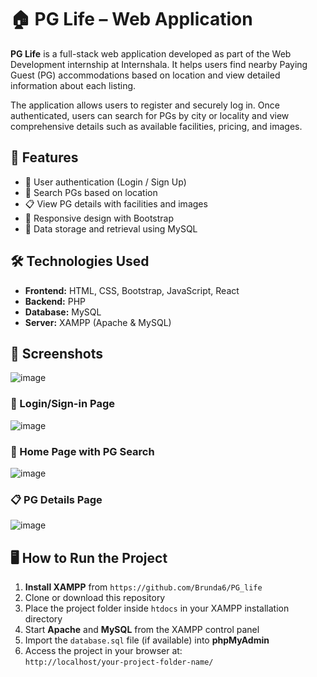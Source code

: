 # 🏠 PG Life – Web Application

**PG Life** is a full-stack web application developed as part of the Web Development internship at Internshala. It helps users find nearby Paying Guest (PG) accommodations based on location and view detailed information about each listing.

The application allows users to register and securely log in. Once authenticated, users can search for PGs by city or locality and view comprehensive details such as available facilities, pricing, and images.


## 🚀 Features

- 🔐 User authentication (Login / Sign Up)
- 🏡 Search PGs based on location
- 📋 View PG details with facilities and images
- 📱 Responsive design with Bootstrap
- 💾 Data storage and retrieval using MySQL

## 🛠️ Technologies Used

- **Frontend:** HTML, CSS, Bootstrap, JavaScript, React
- **Backend:** PHP
- **Database:** MySQL
- **Server:** XAMPP (Apache & MySQL)

## 📸 Screenshots

![image](https://github.com/user-attachments/assets/6afc04a9-ab40-4c13-b219-d9464abbe7ab)

### 🔐 Login/Sign-in Page
![image](https://github.com/user-attachments/assets/8d49c5e6-06ab-4ccc-bec5-170a72b579cd)

### 🏡 Home Page with PG Search
![image](https://github.com/user-attachments/assets/c647c7ec-980f-4b14-86b5-fb7dc40a18f2)

### 📋 PG Details Page
![image](https://github.com/user-attachments/assets/f2093996-25ab-48b2-a1ed-5a739a8c6c28)


## 🖥️ How to Run the Project

1. **Install XAMPP** from `https://github.com/Brunda6/PG_life`
2. Clone or download this repository
3. Place the project folder inside `htdocs` in your XAMPP installation directory
4. Start **Apache** and **MySQL** from the XAMPP control panel
5. Import the `database.sql` file (if available) into **phpMyAdmin**
6. Access the project in your browser at:  
   `http://localhost/your-project-folder-name/`

